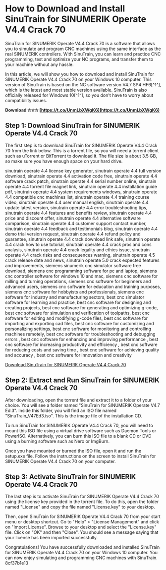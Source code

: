
 
# How to Download and Install SinuTrain for SINUMERIK Operate V4.4 Crack 70
 
SinuTrain for SINUMERIK Operate V4.4 Crack 70 is a software that allows you to simulate and program CNC machines using the same interface as the real SINUMERIK controllers. With SinuTrain, you can learn and practice CNC programming, test and optimize your NC programs, and transfer them to your machine without any hassle.
 
In this article, we will show you how to download and install SinuTrain for SINUMERIK Operate V4.4 Crack 70 on your Windows 10 computer. This version of SinuTrain is based on the NC software version V4.7 SP4 HF6[^1^], which is the latest and most stable version available. SinuTrain is also officially released for Windows 10[^1^], so you don't have to worry about compatibility issues.
 
**Download ✫✫✫ [https://t.co/UnmLbXWgK6](https://t.co/UnmLbXWgK6)**


 
## Step 1: Download SinuTrain for SINUMERIK Operate V4.4 Crack 70
 
The first step is to download SinuTrain for SINUMERIK Operate V4.4 Crack 70 from the link below. This is a torrent file, so you will need a torrent client such as uTorrent or BitTorrent to download it. The file size is about 3.5 GB, so make sure you have enough space on your hard drive.
 
sinutrain operate 4.4 license key generator,  sinutrain operate 4.4 full version download,  sinutrain operate 4.4 activation code free,  sinutrain operate 4.4 software crack patch,  sinutrain operate 4.4 serial number online,  sinutrain operate 4.4 torrent file magnet link,  sinutrain operate 4.4 installation guide pdf,  sinutrain operate 4.4 system requirements windows,  sinutrain operate 4.4 compatible cnc machines list,  sinutrain operate 4.4 training course video,  sinutrain operate 4.4 user manual english,  sinutrain operate 4.4 update latest version,  sinutrain operate 4.4 error troubleshooting tips,  sinutrain operate 4.4 features and benefits review,  sinutrain operate 4.4 price and discount offer,  sinutrain operate 4.4 alternative software comparison,  sinutrain operate 4.4 customer support contact number,  sinutrain operate 4.4 feedback and testimonials blog,  sinutrain operate 4.4 demo trial version request,  sinutrain operate 4.4 refund policy and guarantee,  sinutrain operate 4.4 crack download link safe,  sinutrain operate 4.4 crack how to use tutorial,  sinutrain operate 4.4 crack pros and cons analysis,  sinutrain operate 4.4 crack legality and ethics issue,  sinutrain operate 4.4 crack risks and consequences warning,  sinutrain operate 4.5 crack release date and news,  sinutrain operate 5.0 crack expected features and improvements,  siemens sinumerik cnc simulator software free download,  siemens cnc programming software for pc and laptop,  siemens cnc controller software for windows 10 and mac,  siemens cnc software for milling and turning operations,  siemens cnc software for beginners and advanced users,  siemens cnc software for education and training purposes,  siemens cnc software for hobbyists and professionals,  siemens cnc software for industry and manufacturing sectors,  best cnc simulator software for learning and practice,  best cnc software for designing and creating projects,  best cnc software for generating and optimizing g-code,  best cnc software for simulation and verification of toolpaths,  best cnc software for editing and modifying g-code files,  best cnc software for importing and exporting cad files,  best cnc software for customizing and personalizing settings,  best cnc software for monitoring and controlling machines remotely,  best cnc software for troubleshooting and debugging errors ,  best cnc software for enhancing and improving performance ,  best cnc software for increasing productivity and efficiency ,  best cnc software for reducing costs and saving time ,  best cnc software for achieving quality and accuracy ,  best cnc software for innovation and creativity
 
[Download SinuTrain for SINUMERIK Operate V4.4 Crack 70](https://gaming-walker.com/upload/files/2022/05/pFEVTM35JuG7pc6UhFwg_05_b9b189a59c8d98f47584b4ddfca5e587_file.pdf)
 
## Step 2: Extract and Run SinuTrain for SINUMERIK Operate V4.4 Crack 70
 
After downloading, open the torrent file and extract it to a folder of your choice. You will see a folder named "SinuTrain for SINUMERIK Operate V4.7 Ed.3". Inside this folder, you will find an ISO file named "SinuTrain\_V47Ed3.iso". This is the image file of the installation CD.
 
To run SinuTrain for SINUMERIK Operate V4.4 Crack 70, you will need to mount this ISO file using a virtual drive software such as Daemon Tools or PowerISO. Alternatively, you can burn this ISO file to a blank CD or DVD using a burning software such as Nero or ImgBurn.
 
Once you have mounted or burned the ISO file, open it and run the setup.exe file. Follow the instructions on the screen to install SinuTrain for SINUMERIK Operate V4.4 Crack 70 on your computer.
 
## Step 3: Activate SinuTrain for SINUMERIK Operate V4.4 Crack 70
 
The last step is to activate SinuTrain for SINUMERIK Operate V4.4 Crack 70 using the license key provided in the torrent file. To do this, open the folder named "License" and copy the file named "License.key" to your desktop.
 
Then, open SinuTrain for SINUMERIK Operate V4.4 Crack 70 from your start menu or desktop shortcut. Go to "Help" > "License Management" and click on "Import License". Browse to your desktop and select the "License.key" file. Click on "OK" and then "Close". You should see a message saying that your license has been imported successfully.
 
Congratulations! You have successfully downloaded and installed SinuTrain for SINUMERIK Operate V4.4 Crack 70 on your Windows 10 computer. You can now enjoy simulating and programming CNC machines with SinuTrain.
 8cf37b1e13
 
